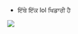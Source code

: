 - ਇੱਥੇ ਇੱਕ lol ਖਿਡਾਰੀ ਹੈ

![]([https://media.tenor.com/z3HX03QXMqgAAAAM/leslie-jordan-leslie.gif](https://media.tenor.com/258IqYX62gwAAAAC/nyan-toaster-dog-cute.gif)https://media.tenor.com/258IqYX62gwAAAAC/nyan-toaster-dog-cute.gif)
